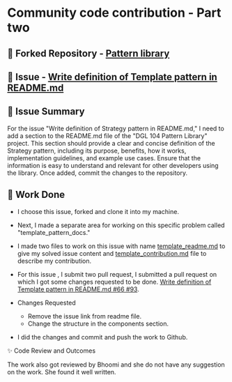 # Community code contribution - Part two

## 🌟 Forked Repository - [Pattern library](https://github.com/BasranS/pattern-library/tree/template_pattern_docs/patterns)

## 🌟 Issue - [Write definition of Template pattern in README.md ](https://github.com/nic-dgl104-winter-2024/pattern-library/pull/93/files)

## 🌟 Issue Summary

For the issue "Write definition of Strategy pattern in README.md," I need to add a section to the README.md file of the "DGL 104 Pattern Library" project. This section should provide a clear and concise definition of the Strategy pattern, including its purpose, benefits, how it works, implementation guidelines, and example use cases. Ensure that the information is easy to understand and relevant for other developers using the library. Once added, commit the changes to the repository.

## 🌟 Work Done

* I choose this issue, forked and clone it into my machine.

* Next, I made a separate area for working on this specific problem called "template_pattern_docs."

* I made two files to work on this issue with name [template_readme.md](https://github.com/nic-dgl104-winter-2024/pattern-library/pull/93/files#diff-fc543987130c346630fe834fd3665f2e4054ae913cb445652c08d6e671e9486c) to give my solved issue content and [template_contribution.md](https://github.com/nic-dgl104-winter-2024/pattern-library/pull/93/files#diff-34d4e62b0c453609a0363b1016d4053e4e2747de1fa63e17f64f2d0250a9a883) file to describe my contribution.

* For this issue , I submit two pull request, I submitted a pull request on which I got some changes requested to be done. [Write definition of Template pattern in README.md #66 #93](https://github.com/nic-dgl104-winter-2024/pattern-library/pull/93).

* Changes Requested 
   * Remove the issue link from readme file.
   * Change the structure in the components section.

* I did the changes and commit and push the work to Github.

✨ Code Review and Outcomes

The work also got reviewed by Bhoomi and she do not have any suggestion on the work. She found it well written.






